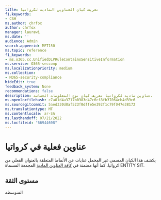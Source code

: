 ```yaml
---
title: تعريف كيان العناوين المادية لكرواتيا
f1.keywords:
- CSH
ms.author: chrfox
author: chrfox
manager: laurawi
ms.date: ''
audience: Admin
search.appverid: MET150
ms.topic: reference
f1_keywords:
- ms.o365.cc.UnifiedDLPRuleContainsSensitiveInformation
ms.service: O365-seccomp
ms.localizationpriority: medium
ms.collection:
- M365-security-compliance
hideEdit: true
feedback_system: None
recommendations: false
description: عناوين مادية لكرواتيا تعريف كيان نوع المعلومات الحساسة.
ms.openlocfilehash: c7a01d4a3717b0383d47c6cf8fb37064cb4d39c6
ms.sourcegitcommit: 5aed330d8af523f0dffe5e392f1c79f047e38172
ms.translationtype: MT
ms.contentlocale: ar-SA
ms.lasthandoff: 07/21/2022
ms.locfileid: "66944608"
---
```

# <a name="croatia-physical-addresses"></a>عناوين فعلية في كرواتيا

يكشف هذا الكيان المسمى غير المحمل عنايات عن الأنماط المتعلقة بالعنوان الفعلي من كرواتيا. كما أنها مضمنة في [كافة العناوين المادية](sit-defn-all-physical-addresses.md) المجمعة المسماة ENTITY SIT.

## <a name="confidence-level"></a>مستوى الثقة

المتوسطه